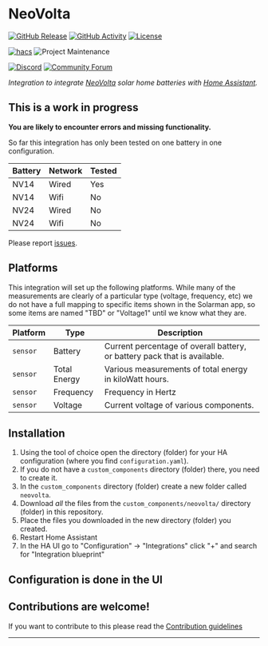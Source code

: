 # NeoVolta

[![GitHub Release][releases-shield]][releases]
[![GitHub Activity][commits-shield]][commits]
[![License][license-shield]](LICENSE)

[![hacs][hacsbadge]][hacs]
![Project Maintenance][maintenance-shield]

[![Discord][discord-shield]][discord]
[![Community Forum][forum-shield]][forum]

_Integration to integrate [NeoVolta](https://www.neovolta.com) solar home batteries with [Home Assistant](https://www.home-assistant.io)._

## This is a work in progress
**You are likely to encounter errors and missing functionality.**

So far this integration has only been tested on one battery in one configuration.

Battery | Network | Tested
-- | -- | --
NV14 | Wired | Yes
NV14 | Wifi | No
NV24 | Wired | No
NV24 | Wifi | No

Please report [issues](https://github.com/austinmroczek/neovolta/issues).

## Platforms

This integration will set up the following platforms. While many of the measurements are clearly of a particular type (voltage, frequency, etc) we do not have a full mapping to specific items shown in the Solarman app, so some items are named "TBD" or "Voltage1" until we know what they are.

Platform | Type | Description
-- | -- | --
`sensor` | Battery | Current percentage of overall battery, or battery pack that is available.
`sensor` | Total Energy | Various measurements of total energy in kiloWatt hours.
`sensor` | Frequency | Frequency in Hertz
`sensor` | Voltage | Current voltage of various components.

## Installation

1. Using the tool of choice open the directory (folder) for your HA configuration (where you find `configuration.yaml`).
1. If you do not have a `custom_components` directory (folder) there, you need to create it.
1. In the `custom_components` directory (folder) create a new folder called `neovolta`.
1. Download _all_ the files from the `custom_components/neovolta/` directory (folder) in this repository.
1. Place the files you downloaded in the new directory (folder) you created.
1. Restart Home Assistant
1. In the HA UI go to "Configuration" -> "Integrations" click "+" and search for "Integration blueprint"

## Configuration is done in the UI

<!---->

## Contributions are welcome!

If you want to contribute to this please read the [Contribution guidelines](CONTRIBUTING.md)

***

[neovolta]: https://github.com/austinmroczek/neovolta
[commits-shield]: https://img.shields.io/github/commit-activity/y/austinmroczek/neovolta.svg?style=for-the-badge
[commits]: https://github.com/austinmroczek/neovolta/commits/main
[hacs]: https://github.com/hacs/integration
[hacsbadge]: https://img.shields.io/badge/HACS-Custom-orange.svg?style=for-the-badge
[discord]: https://discord.gg/Qa5fW2R
[discord-shield]: https://img.shields.io/discord/330944238910963714.svg?style=for-the-badge
[exampleimg]: example.png
[forum-shield]: https://img.shields.io/badge/community-forum-brightgreen.svg?style=for-the-badge
[forum]: https://community.home-assistant.io/
[license-shield]: https://img.shields.io/github/license/austinmroczek/neovolta.svg?style=for-the-badge
[maintenance-shield]: https://img.shields.io/badge/maintainer-Austin%20Mroczek%20%40austinmroczek-blue.svg?style=for-the-badge
[releases-shield]: https://img.shields.io/github/release/austinmroczek/neovolta.svg?style=for-the-badge
[releases]: https://github.com/austinmroczek/neovolta/releases

